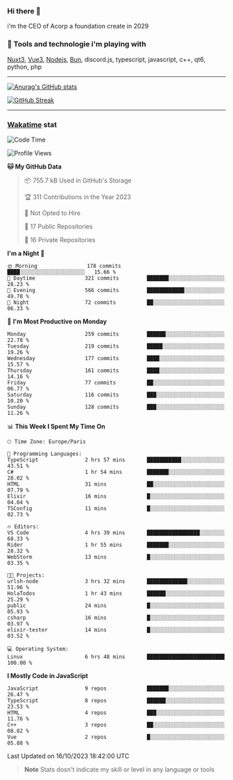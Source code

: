 ### Hi there 👋

i'm the CEO of Acorp a foundation create in 2029  

### 🧰 Tools and technologie i'm playing with

[Nuxt3](https://nuxt.com), [Vue3](https://vuejs.org/), [Nodejs](https://nodejs.org), [Bun](https://bun.sh/), discord.js, typescript, javascript, c++, qt6, python, php

---

[![Anurag's GitHub stats](https://github-readme-stats.vercel.app/api?username=ackimixs&show_icons=true&theme=github_dark&count_private=true)](https://www.ackimixs.xyz)

[![GitHub Streak](https://github-readme-streak-stats.herokuapp.com?user=Ackimixs&theme=github-dark-blue&date_format=j%20M%5B%20Y%5D&mode=weekly)](https://git.io/streak-stats)

---
 
 ### [Wakatime](https://wakatime.com/) stat

<!--START_SECTION:waka-->
![Code Time](http://img.shields.io/badge/Code%20Time-802%20hrs%2013%20mins-blue)

![Profile Views](http://img.shields.io/badge/Profile%20Views-0-blue)

**🐱 My GitHub Data** 

> 📦 755.7 kB Used in GitHub's Storage 
 > 
> 🏆 311 Contributions in the Year 2023
 > 
> 🚫 Not Opted to Hire
 > 
> 📜 17 Public Repositories 
 > 
> 🔑 16 Private Repositories 
 > 
**I'm a Night 🦉** 

```text
🌞 Morning                178 commits         ████░░░░░░░░░░░░░░░░░░░░░   15.66 % 
🌆 Daytime                321 commits         ███████░░░░░░░░░░░░░░░░░░   28.23 % 
🌃 Evening                566 commits         ████████████░░░░░░░░░░░░░   49.78 % 
🌙 Night                  72 commits          ██░░░░░░░░░░░░░░░░░░░░░░░   06.33 % 
```
📅 **I'm Most Productive on Monday** 

```text
Monday                   259 commits         ██████░░░░░░░░░░░░░░░░░░░   22.78 % 
Tuesday                  219 commits         █████░░░░░░░░░░░░░░░░░░░░   19.26 % 
Wednesday                177 commits         ████░░░░░░░░░░░░░░░░░░░░░   15.57 % 
Thursday                 161 commits         ████░░░░░░░░░░░░░░░░░░░░░   14.16 % 
Friday                   77 commits          ██░░░░░░░░░░░░░░░░░░░░░░░   06.77 % 
Saturday                 116 commits         ███░░░░░░░░░░░░░░░░░░░░░░   10.20 % 
Sunday                   128 commits         ███░░░░░░░░░░░░░░░░░░░░░░   11.26 % 
```


📊 **This Week I Spent My Time On** 

```text
🕑︎ Time Zone: Europe/Paris

💬 Programming Languages: 
TypeScript               2 hrs 57 mins       ███████████░░░░░░░░░░░░░░   43.51 % 
C#                       1 hr 54 mins        ███████░░░░░░░░░░░░░░░░░░   28.02 % 
HTML                     31 mins             ██░░░░░░░░░░░░░░░░░░░░░░░   07.79 % 
Elixir                   16 mins             █░░░░░░░░░░░░░░░░░░░░░░░░   04.04 % 
TSConfig                 11 mins             █░░░░░░░░░░░░░░░░░░░░░░░░   02.73 % 

🔥 Editors: 
VS Code                  4 hrs 39 mins       █████████████████░░░░░░░░   68.33 % 
Rider                    1 hr 55 mins        ███████░░░░░░░░░░░░░░░░░░   28.32 % 
WebStorm                 13 mins             █░░░░░░░░░░░░░░░░░░░░░░░░   03.35 % 

🐱‍💻 Projects: 
urlsh-node               3 hrs 32 mins       █████████████░░░░░░░░░░░░   51.96 % 
HolaTodos                1 hr 43 mins        ██████░░░░░░░░░░░░░░░░░░░   25.29 % 
public                   24 mins             █░░░░░░░░░░░░░░░░░░░░░░░░   05.93 % 
csharp                   16 mins             █░░░░░░░░░░░░░░░░░░░░░░░░   03.97 % 
elixir-tester            14 mins             █░░░░░░░░░░░░░░░░░░░░░░░░   03.52 % 

💻 Operating System: 
Linux                    6 hrs 48 mins       █████████████████████████   100.00 % 
```

**I Mostly Code in JavaScript** 

```text
JavaScript               9 repos             ███████░░░░░░░░░░░░░░░░░░   26.47 % 
TypeScript               8 repos             ██████░░░░░░░░░░░░░░░░░░░   23.53 % 
HTML                     4 repos             ███░░░░░░░░░░░░░░░░░░░░░░   11.76 % 
C++                      3 repos             ██░░░░░░░░░░░░░░░░░░░░░░░   08.82 % 
Vue                      2 repos             █░░░░░░░░░░░░░░░░░░░░░░░░   05.88 % 
```




 Last Updated on 16/10/2023 18:42:00 UTC
<!--END_SECTION:waka-->

> **Note**
> Stats dosn't indicate my skill or level in any language or tools
